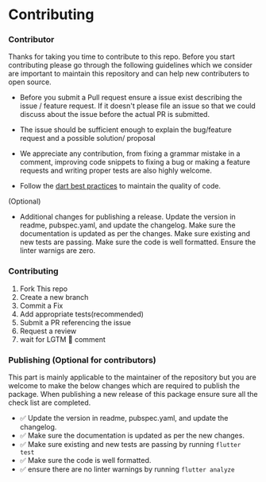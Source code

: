 # Contributing

### Contributor
Thanks for taking you time to contribute to this repo. Before you start contributing please go through the following guidelines which we consider are important to maintain this repository and can help new contributers to open source.

- Before you submit a Pull request ensure a issue exist describing the issue / feature request. If it doesn't please file an issue so that we could discuss about the issue before the actual PR is submitted.

-  The issue should be sufficient enough to explain the bug/feature request and a possible solution/ proposal

- We appreciate any contribution, from fixing a grammar mistake in a comment, improving code snippets to fixing a bug or making a feature requests and writing proper tests are also highly welcome.

- Follow the [dart best practices](https://dart.dev/guides/language/effective-dart) to maintain the quality of code.

(Optional)
- Additional changes for publishing a release. Update the version in readme, pubspec.yaml, and update the changelog. Make sure the documentation is updated as per the changes. Make sure existing and new tests are passing. Make sure the code is well formatted. Ensure the linter warnigs are zero.


### Contributing

1. Fork This repo
2. Create a new branch
3. Commit a Fix
4. Add appropriate tests(recommended)
5. Submit a PR referencing the issue
6. Request a review
7. wait for LGTM 🚀 comment

### Publishing (Optional for contributors)

This part is mainly applicable to the maintainer of the repository but you are welcome to make the below changes which are required to publish the package. When publishing a new release of this package ensure sure all the check list are completed.

- ✅ Update the version in readme, pubspec.yaml, and update the changelog.
- ✅ Make sure the documentation is updated as per the new changes.
- ✅ Make sure existing and new tests are passing by running `flutter test`
- ✅ Make sure the code is well formatted.
- ✅ ensure there are no linter warnings by running `flutter analyze`
